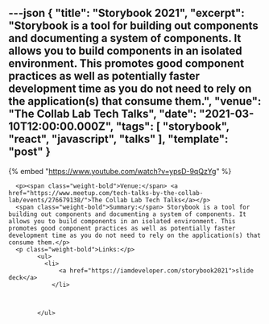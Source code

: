 ---json
{
  "title": "Storybook 2021",
  "excerpt": "Storybook is a tool for building out components and documenting a system of components. It allows you to build components in an isolated environment. This promotes good component practices as well as potentially faster development time as you do not need to rely on the application(s) that consume them.",
  "venue": "The Collab Lab Tech Talks",
  "date": "2021-03-10T12:00:00.000Z",
  "tags": [
    "storybook",
    "react",
    "javascript",
    "talks"
  ],
  "template": "post"
}
---

{% embed "https://www.youtube.com/watch?v=ypsD-9qQzYg" %}
      
      <p><span class="weight-bold">Venue:</span> <a href="https://www.meetup.com/tech-talks-by-the-collab-lab/events/276679138/">The Collab Lab Tech Talks</a></p>
      <span class="weight-bold">Summary:</span> Storybook is a tool for building out components and documenting a system of components. It allows you to build components in an isolated environment. This promotes good component practices as well as potentially faster development time as you do not need to rely on the application(s) that consume them.</p>
      <p class="weight-bold">Links:</p>
            <ul>
              <li>
                  <a href="https://iamdeveloper.com/storybook2021">slide deck</a>
                </li>
              

              
            </ul>
